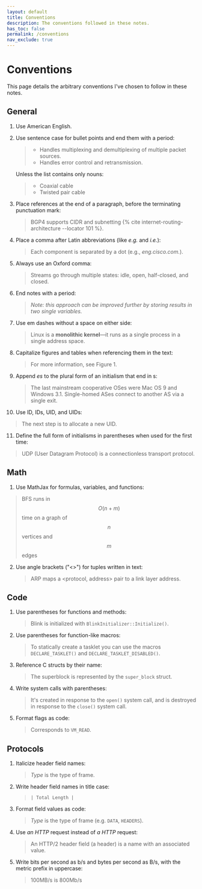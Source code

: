 ```yaml
---
layout: default
title: Conventions
description: The conventions followed in these notes.
has_toc: false
permalink: /conventions
nav_exclude: true
---
```


# Conventions

This page details the arbitrary conventions I've chosen to follow in these notes.

## General

1. Use American English.

2. Use sentence case for bullet points and end them with a period:

   > - Handles multiplexing and demultiplexing of multiple packet sources.
   > - Handles error control and retransmission.

   Unless the list contains only nouns:

   > - Coaxial cable
   > - Twisted pair cable

3. Place references at the end of a paragraph, before the terminating punctuation mark:

   > BGP4 supports CIDR and subnetting {% cite internet-routing-architecture --locator 101 %}.

4. Place a comma after Latin abbreviations (like _e.g._ and _i.e._):

   > Each component is separated by a dot (e.g., _eng.cisco.com._).

5. Always use an Oxford comma:

   > Streams go through multiple states: idle, open, half-closed, and closed.

6. End notes with a period:

   > _Note: this approach can be improved further by storing results in two single variables._

7. Use em dashes without a space on either side:

   > Linux is a **monolithic kernel**—it runs as a single process in a single address space.

8. Capitalize figures and tables when referencing them in the text:

   > For more information, see Figure 1.

9. Append _es_ to the plural form of an initialism that end in s:

   > The last mainstream cooperative OSes were Mac OS 9 and Windows 3.1.
   > Single-homed ASes connect to another AS via a single exit.

10. Use ID, IDs, UID, and UIDs:

> The next step is to allocate a new UID.

11. Define the full form of initialisms in parentheses when used for the first time:

> UDP (User Datagram Protocol) is a connectionless transport protocol.

## Math

1. Use MathJax for formulas, variables, and functions:

> BFS runs in $$O(n + m)$$ time on a graph of $$n$$ vertices and $$m$$ edges

2. Use angle brackets (\"<\>\") for tuples written in text:

   > ARP maps a \<protocol, address\> pair to a link layer address.

## Code

1. Use parentheses for functions and methods:

   > Blink is initialized with `BlinkInitializer::Initialize()`.

2. Use parentheses for function-like macros:

   > To statically create a tasklet you can use the macros `DECLARE_TASKLET()` and `DECLARE_TASKLET_DISABLED()`.

3. Reference C structs by their name:

   > The superblock is represented by the `super_block` struct.

4. Write system calls with parentheses:

   > It's created in response to the `open()` system call, and is destroyed in response to the `close()` system call.

5. Format flags as code:

   > Corresponds to `VM_READ`.

## Protocols

1. Italicize header field names:

   > _Type_ is the type of frame.

2. Write header field names in title case:

   > `| Total Length |`

3. Format field values as code:

   > _Type_ is the type of frame (e.g. `DATA`, `HEADERS`).

4. Use _an HTTP_ request instead of _a HTTP_ request:

   > An HTTP/2 header field (a header) is a name with an associated value.

5. Write bits per second as b/s and bytes per second as B/s, with the metric prefix in uppercase:
   > 100MB/s is 800Mb/s
